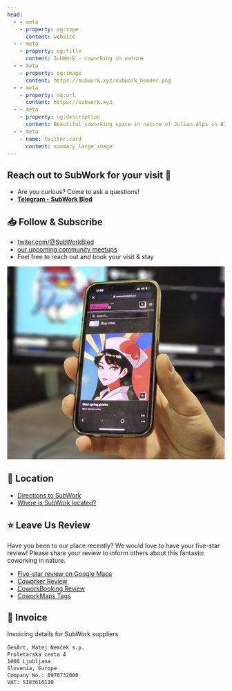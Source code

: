 ```yaml
---
head:
  - - meta
    - property: og:type
      content: website
  - - meta
    - property: og:title
      content: SubWork - coworking in nature
  - - meta
    - property: og:image
      content: https://subwork.xyz/subwork_header.png
  - - meta
    - property: og:url
      content: https://subwork.xyz
  - - meta
    - property: og:description
      content: Beautiful coworking space in nature of Julian Alps in Bled, Slovenia
  - - meta
    - name: twitter:card
      content: summary_large_image
---
```


Reach out to SubWork for your visit 🤙
---
- Are you curious? Come to ask a questions!
- [**Telegram - SubWork Bled**](https://t.me/+VoZsr7MEds84ZjQ0)

📥 Follow & Subscribe
---

- [twiter.com/@SubWorkBled](https://twitter.com/subworkbled)
- [our upcoming community meetups](https://www.meetup.com/subwork/)
- Feel free to reach out and book your visit & stay

![subwork_minting](pics/subwork_geisha.png)

📍 Location
---
- [Directions to SubWork](https://goo.gl/maps/VHcaWbhwAV77KgTX9)
- [Where is SubWork located?](./location-of-subwork.md)


⭐️ Leave Us Review
---
Have you been to our place recently? We would love to have your five-star review! Please share your review to inform others about this fantastic coworking in nature.

- [Five-star review on Google Maps](https://g.page/r/CWs7EEKFN9-zEBM/review)
- [Coworker Review](https://www.coworker.com/slovenia/bled/subwork)
- [CoworkBooking Review](https://www.coworkbooking.com/europe/slovenia/subwork)
- [CoworkMaps Tags](https://coworkmaps.com/city/bled)

🧾 Invoice
---

Invoicing details for SubWork suppliers

```
GenArt, Matej Nemček s.p.
Proletarska cesta 4
1000 Ljubljana
Slovenia, Europe
Company No.: 8976732000
VAT: SI83616110
```
